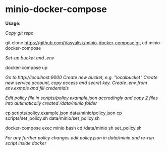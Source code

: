 # minio-docker-compose
**Usage:**

*Copy git repo*

git clone https://github.com/Vasyalisk/minio-docker-compose.git
cd minio-docker-compose

*Set-up bucket and .env*

docker-compose up

*Go to http://localhost:9000
Create new bucket, e.g. "localbucket"
Create new service account, copy access and secret key.
Create .env from env.exmple and fill credentials*

*Edit policy file in scripts/policy.example.json accrodingly
and copy 2 files into autimatically created /data/minio folder*

cp scripts/policy.example.json data/minio/policy.json
cp scripts/set_policy.sh data/minio/set_policy.sh

docker-compose exec minio bash
cd /data/minio
sh set_policy.sh

*For any further policy changes edit policy.json in data/minio and re-run script inside docker*
